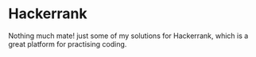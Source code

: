 # Hackerrank
Nothing much mate! just some of my solutions for Hackerrank, which is a great platform for practising coding.
